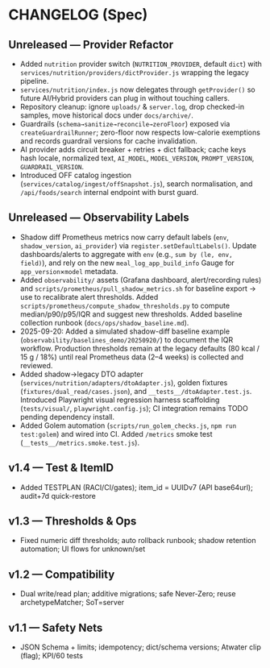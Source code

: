 # CHANGELOG (Spec)

## Unreleased — Provider Refactor

- Added `nutrition` provider switch (`NUTRITION_PROVIDER`, default `dict`) with `services/nutrition/providers/dictProvider.js` wrapping the legacy pipeline.
- `services/nutrition/index.js` now delegates through `getProvider()` so future AI/Hybrid providers can plug in without touching callers.
- Repository cleanup: ignore `uploads/` & `server.log`, drop checked-in samples, move historical docs under `docs/archive/`.
- Guardrails (`schema→sanitize→reconcile→zeroFloor`) exposed via `createGuardrailRunner`; zero-floor now respects low-calorie exemptions and records guardrail versions for cache invalidation.
- AI provider adds circuit breaker + retries + dict fallback; cache keys hash locale, normalized text, `AI_MODEL`, `MODEL_VERSION`, `PROMPT_VERSION`, `GUARDRAIL_VERSION`.
- Introduced OFF catalog ingestion (`services/catalog/ingest/offSnapshot.js`), search normalisation, and `/api/foods/search` internal endpoint with burst guard.

## Unreleased — Observability Labels

- Shadow diff Prometheus metrics now carry default labels (`env`, `shadow_version`, `ai_provider`) via `register.setDefaultLabels()`. Update dashboards/alerts to aggregate with `env` (e.g., `sum by (le, env, field)`), and rely on the new `meal_log_app_build_info` Gauge for `app_version`×`model` metadata.
- Added `observability/` assets (Grafana dashboard, alert/recording rules) and `scripts/prometheus/pull_shadow_metrics.sh` for baseline export → use to recalibrate alert thresholds. Added `scripts/prometheus/compute_shadow_thresholds.py` to compute median/p90/p95/IQR and suggest new thresholds. Added baseline collection runbook (`docs/ops/shadow_baseline.md`).
- 2025-09-20: Added a simulated shadow-diff baseline example (`observability/baselines_demo/20250920/`) to document the IQR workflow. Production thresholds remain at the legacy defaults (80 kcal / 15 g / 18%) until real Prometheus data (2–4 weeks) is collected and reviewed.
- Added shadow→legacy DTO adapter (`services/nutrition/adapters/dtoAdapter.js`), golden fixtures (`fixtures/dual_read/cases.json`), and `__tests__/dtoAdapter.test.js`. Introduced Playwright visual regression harness scaffolding (`tests/visual/`, `playwright.config.js`); CI integration remains TODO pending dependency install.
- Added Golem automation (`scripts/run_golem_checks.js`, `npm run test:golem`) and wired into CI. Added `/metrics` smoke test (`__tests__/metrics.smoke.test.js`).

## v1.4 — Test & ItemID

- Added TESTPLAN (RACI/CI/gates); item_id = UUIDv7 (API base64url); audit+7d quick-restore

## v1.3 — Thresholds & Ops

- Fixed numeric diff thresholds; auto rollback runbook; shadow retention automation; UI flows for unknown/set

## v1.2 — Compatibility

- Dual write/read plan; additive migrations; safe Never‑Zero; reuse archetypeMatcher; SoT=server

## v1.1 — Safety Nets

- JSON Schema + limits; idempotency; dict/schema versions; Atwater clip (flag); KPI/60 tests
